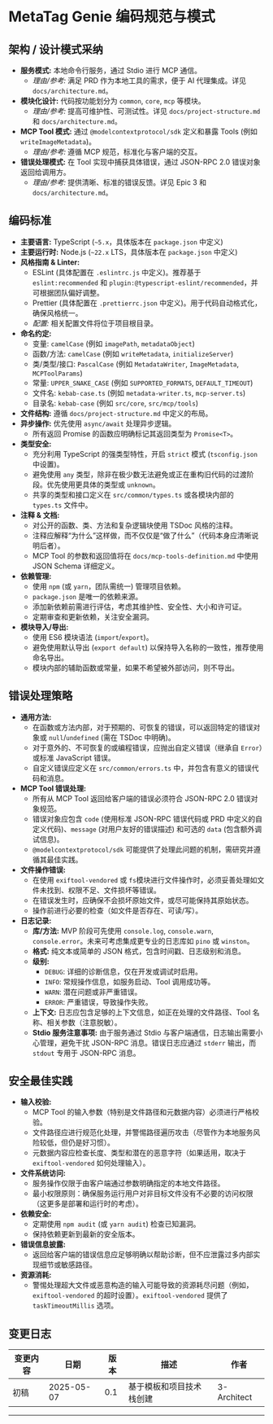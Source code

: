 # MetaTag Genie 编码规范与模式

## 架构 / 设计模式采纳

* **服务模式:** 本地命令行服务，通过 Stdio 进行 MCP 通信。
    * *理由/参考:* 满足 PRD 作为本地工具的需求，便于 AI 代理集成。详见 `docs/architecture.md`。
* **模块化设计:** 代码按功能划分为 `common`, `core`, `mcp` 等模块。
    * *理由/参考:* 提高可维护性、可测试性。详见 `docs/project-structure.md` 和 `docs/architecture.md`。
* **MCP Tool 模式:** 通过 `@modelcontextprotocol/sdk` 定义和暴露 Tools (例如 `writeImageMetadata`)。
    * *理由/参考:* 遵循 MCP 规范，标准化与客户端的交互。
* **错误处理模式:** 在 Tool 实现中捕获具体错误，通过 JSON-RPC 2.0 错误对象返回给调用方。
    * *理由/参考:* 提供清晰、标准的错误反馈。详见 Epic 3 和 `docs/architecture.md`。

## 编码标准

* **主要语言:** TypeScript (`~5.x`，具体版本在 `package.json` 中定义)
* **主要运行时:** Node.js (`~22.x` LTS，具体版本在 `package.json` 中定义)
* **风格指南 & Linter:**
    * ESLint (具体配置在 `.eslintrc.js` 中定义)。推荐基于 `eslint:recommended` 和 `plugin:@typescript-eslint/recommended`，并可根据团队偏好调整。
    * Prettier (具体配置在 `.prettierrc.json` 中定义)。用于代码自动格式化，确保风格统一。
    * *配置:* 相关配置文件将位于项目根目录。
* **命名约定:**
    * 变量: `camelCase` (例如 `imagePath`, `metadataObject`)
    * 函数/方法: `camelCase` (例如 `writeMetadata`, `initializeServer`)
    * 类/类型/接口: `PascalCase` (例如 `MetadataWriter`, `ImageMetadata`, `MCPToolParams`)
    * 常量: `UPPER_SNAKE_CASE` (例如 `SUPPORTED_FORMATS`, `DEFAULT_TIMEOUT`)
    * 文件名: `kebab-case.ts` (例如 `metadata-writer.ts`, `mcp-server.ts`)
    * 目录名: `kebab-case` (例如 `src/core`, `src/mcp/tools`)
* **文件结构:** 遵循 `docs/project-structure.md` 中定义的布局。
* **异步操作:** 优先使用 `async/await` 处理异步逻辑。
    * 所有返回 Promise 的函数应明确标记其返回类型为 `Promise<T>`。
* **类型安全:**
    * 充分利用 TypeScript 的强类型特性，开启 `strict` 模式 (`tsconfig.json` 中设置)。
    * 避免使用 `any` 类型，除非在极少数无法避免或正在重构旧代码的过渡阶段。优先使用更具体的类型或 `unknown`。
    * 共享的类型和接口定义在 `src/common/types.ts` 或各模块内部的 `types.ts` 文件中。
* **注释 & 文档:**
    * 对公开的函数、类、方法和复杂逻辑块使用 TSDoc 风格的注释。
    * 注释应解释“为什么”这样做，而不仅仅是“做了什么”（代码本身应清晰说明后者）。
    * MCP Tool 的参数和返回值将在 `docs/mcp-tools-definition.md` 中使用 JSON Schema 详细定义。
* **依赖管理:**
    * 使用 `npm` (或 `yarn`，团队需统一) 管理项目依赖。
    * `package.json` 是唯一的依赖来源。
    * 添加新依赖前需进行评估，考虑其维护性、安全性、大小和许可证。
    * 定期审查和更新依赖，关注安全漏洞。
* **模块导入/导出:**
    * 使用 ES6 模块语法 (`import`/`export`)。
    * 避免使用默认导出 (`export default`) 以保持导入名称的一致性，推荐使用命名导出。
    * 模块内部的辅助函数或常量，如果不希望被外部访问，则不导出。

## 错误处理策略

* **通用方法:**
    * 在函数或方法内部，对于预期的、可恢复的错误，可以返回特定的错误对象或 `null`/`undefined` (需在 TSDoc 中明确)。
    * 对于意外的、不可恢复的或编程错误，应抛出自定义错误（继承自 `Error`）或标准 JavaScript 错误。
    * 自定义错误应定义在 `src/common/errors.ts` 中，并包含有意义的错误代码和消息。
* **MCP Tool 错误处理:**
    * 所有从 MCP Tool 返回给客户端的错误必须符合 JSON-RPC 2.0 错误对象规范。
    * 错误对象应包含 `code` (使用标准 JSON-RPC 错误代码或 PRD 中定义的自定义代码)、`message` (对用户友好的错误描述) 和可选的 `data` (包含额外调试信息)。
    * `@modelcontextprotocol/sdk` 可能提供了处理此问题的机制，需研究并遵循其最佳实践。
* **文件操作错误:**
    * 在使用 `exiftool-vendored` 或 `fs`模块进行文件操作时，必须妥善处理如文件未找到、权限不足、文件损坏等错误。
    * 在错误发生时，应确保不会损坏原始文件，或尽可能保持其原始状态。
    * 操作前进行必要的检查（如文件是否存在、可读/写）。
* **日志记录:**
    * **库/方法:** MVP 阶段可先使用 `console.log`, `console.warn`, `console.error`。未来可考虑集成更专业的日志库如 `pino` 或 `winston`。
    * **格式:** 纯文本或简单的 JSON 格式，包含时间戳、日志级别和消息。
    * **级别:**
        * `DEBUG`: 详细的诊断信息，仅在开发或调试时启用。
        * `INFO`: 常规操作信息，如服务启动、Tool 调用成功等。
        * `WARN`: 潜在问题或非严重错误。
        * `ERROR`: 严重错误，导致操作失败。
    * **上下文:** 日志应包含足够的上下文信息，如正在处理的文件路径、Tool 名称、相关参数（注意脱敏）。
    * **Stdio 服务注意事项:** 由于服务通过 Stdio 与客户端通信，日志输出需要小心管理，避免干扰 JSON-RPC 消息。错误日志应通过 `stderr` 输出，而 `stdout` 专用于 JSON-RPC 消息。

## 安全最佳实践

* **输入校验:**
    * MCP Tool 的输入参数（特别是文件路径和元数据内容）必须进行严格校验。
    * 文件路径应进行规范化处理，并警惕路径遍历攻击（尽管作为本地服务风险较低，但仍是好习惯）。
    * 元数据内容应检查长度、类型和潜在的恶意字符（如果适用，取决于 `exiftool-vendored` 如何处理输入）。
* **文件系统访问:**
    * 服务操作仅限于由客户端通过参数明确指定的本地文件路径。
    * 最小权限原则：确保服务运行用户对非目标文件没有不必要的访问权限（这更多是部署和运行时的考虑）。
* **依赖安全:**
    * 定期使用 `npm audit` (或 `yarn audit`) 检查已知漏洞。
    * 保持依赖更新到最新的安全版本。
* **错误信息披露:**
    * 返回给客户端的错误信息应足够明确以帮助诊断，但不应泄露过多内部实现细节或敏感路径。
* **资源消耗:**
    * 警惕处理超大文件或恶意构造的输入可能导致的资源耗尽问题（例如，`exiftool-vendored` 的超时设置）。`exiftool-vendored` 提供了 `taskTimeoutMillis` 选项。

## 变更日志

| 变更内容      | 日期       | 版本  | 描述                                       | 作者        |
| ------------- | ---------- | ----- | ------------------------------------------ | ----------- |
| 初稿          | 2025-05-07 | 0.1   | 基于模板和项目技术栈创建                    | 3-Architect |

---